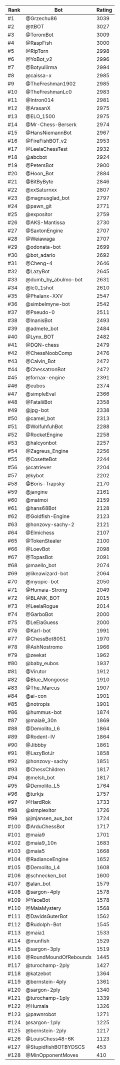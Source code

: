 Rank|Bot|Rating
---|---|---
#1|@Grzechu86|3039
#2|@ttBOT|3027
#3|@ToromBot|3009
#4|@RaspFish|3000
#5|@RipTorn|2998
#6|@YoBot_v2|2996
#7|@Botyuliirma|2994
#8|@caissa-x|2985
#9|@TheFreshman1902|2985
#10|@TheFreshmanLc0|2983
#11|@Intron014|2981
#12|@ArasanX|2975
#13|@ELO_1500|2975
#14|@Mr-Chess-Berserk|2974
#15|@HansNiemannBot|2967
#16|@FireFishBOT_v2|2953
#17|@LeelaChessTest|2932
#18|@abcbot|2924
#19|@PetersBot|2900
#20|@Hoon_Bot|2884
#21|@BitByByte|2846
#22|@xxSaturnxx|2807
#23|@magnusglad_bot|2797
#24|@pawn_git|2771
#25|@expositor|2759
#26|@AKS-Mantissa|2730
#27|@SaxtonEngine|2707
#28|@Weiawaga|2707
#29|@odonata-bot|2699
#30|@bot_adario|2692
#31|@Cheng-4|2646
#32|@LazyBot|2645
#33|@dumb_by_abulmo-bot|2631
#34|@lc0_1shot|2610
#35|@Phalanx-XXV|2547
#36|@simbelmyne-bot|2542
#37|@Pseudo-0|2511
#38|@InanisBot|2493
#39|@admete_bot|2484
#40|@Lynx_BOT|2482
#41|@DQN-chess|2479
#42|@ChessNoobComp|2476
#43|@Calvin_Bot|2472
#44|@ChessatronBot|2472
#45|@fornax-engine|2391
#46|@eubos|2374
#47|@simpleEval|2366
#48|@FataliiBot|2358
#49|@jpg-bot|2338
#50|@camel_bot|2313
#51|@WolfuhfuhBot|2288
#52|@RocketEngine|2258
#53|@halcyonbot|2257
#54|@Zagreus_Engine|2256
#55|@CosetteBot|2244
#56|@catriever|2204
#57|@kybot|2202
#58|@Boris-Trapsky|2170
#59|@jangine|2161
#60|@matmoi|2159
#61|@hans68Bot|2128
#62|@Goldfish-Engine|2123
#63|@honzovy-sachy-2|2121
#64|@Elmichess|2107
#65|@TokenStealer|2100
#66|@LoevBot|2098
#67|@TopasBot|2091
#68|@maello_bot|2074
#69|@likeawizard-bot|2064
#70|@myopic-bot|2050
#71|@Humaia-Strong|2049
#72|@BLANK_BOT|2015
#73|@LeelaRogue|2014
#74|@GarboBot|2000
#75|@LeElaGuess|2000
#76|@Karl-bot|1991
#77|@ChessBot8051|1970
#78|@AshNostromo|1966
#79|@zeekat|1962
#80|@baby_eubos|1937
#81|@Virutor|1912
#82|@Blue_Mongoose|1910
#83|@The_Marcus|1907
#84|@ai-con|1901
#85|@notropis|1901
#86|@hummus-bot|1874
#87|@maia9_30n|1869
#88|@Demolito_L6|1864
#89|@Rodent-IV|1864
#90|@Jibbby|1861
#91|@LazyBotJr|1858
#92|@honzovy-sachy|1851
#93|@ChessChildren|1817
#94|@melsh_bot|1817
#95|@Demolito_L5|1764
#96|@turkjs|1757
#97|@HardRok|1733
#98|@simplexitor|1726
#99|@jmjansen_aus_bot|1724
#100|@ArduChessBot|1717
#101|@maia9|1701
#102|@maia9_10n|1683
#103|@maia5|1668
#104|@RadianceEngine|1652
#105|@Demolito_L4|1608
#106|@schnecken_bot|1600
#107|@alan_bot|1579
#108|@sargon-4ply|1578
#109|@YaceBot|1578
#110|@MaiaMystery|1568
#111|@DavidsGuterBot|1562
#112|@Rudolph-Bot|1545
#113|@maia1|1533
#114|@munfish|1529
#115|@sargon-3ply|1519
#116|@RoundMoundOfRebounds|1445
#117|@turochamp-2ply|1427
#118|@katzebot|1364
#119|@bernstein-4ply|1361
#120|@sargon-2ply|1340
#121|@turochamp-1ply|1339
#122|@Humaia|1326
#123|@pawnrobot|1271
#124|@sargon-1ply|1225
#125|@bernstein-2ply|1217
#126|@LouisChess48-6K|1123
#127|@StupidfishBOTBYDSCS|453
#128|@MinOpponentMoves|410
